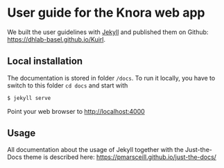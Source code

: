 # User guide for the Knora web app

We built the user guidelines with [Jekyll](https://jekyllrb.com/) and published them on Github: <https://dhlab-basel.github.io/Kuirl>.

## Local installation

The documentation is stored in folder `/docs`. To run it locally, you have to switch to this folder `cd docs` and start with

```bash
$ jekyll serve
```

Point your web browser to <http://localhost:4000>

## Usage
All documentation about the usage of Jekyll together with the Just-the-Docs theme is described here: <https://pmarsceill.github.io/just-the-docs/>
